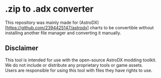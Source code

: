# .zip to .adx converter
This repository was mainly made for (AstroDX)[https://github.com/2394425147/astrodx] charts to be convertible without installing another file manager and converting it manually.

## Disclaimer

This tool is intended for use with the open-source AstroDX modding toolkit.  
We do not include or distribute any proprietary tools or game assets.  
Users are responsible for using this tool with files they have rights to use.
